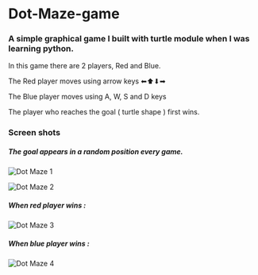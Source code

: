 # Dot-Maze-game
<h3>A simple graphical game I built with turtle module when I was learning python.</h3>


In this game there are 2 players, Red and Blue.

The Red player moves using arrow keys ⬅⬆⬇➡

The Blue player moves using A, W, S and D keys

The player who reaches the goal ( turtle shape ) first wins.

<h3>Screen shots</h3>

<h5>The goal appears in a random position every game.</h5>

![Dot Maze 1](https://user-images.githubusercontent.com/120195565/224488437-3e5929c0-c461-4285-8477-83c847e61666.png)

![Dot Maze 2](https://user-images.githubusercontent.com/120195565/224488549-aca53b00-da9b-42e2-90d3-ba3cc6b0d86c.png)

<h5>When red player wins :</h5>

![Dot Maze 3](https://user-images.githubusercontent.com/120195565/224488559-4c3afe40-9445-439d-8a19-03f905e2367b.png)

<h5>When blue player wins :</h5>

![Dot Maze 4](https://user-images.githubusercontent.com/120195565/224488570-7ed4ab7d-77f3-4dfb-8e87-9dd3b99391ec.png)
